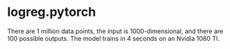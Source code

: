 # logreg.pytorch

There are 1 million data points, the input is 1000-dimensional, and there are 100 possible outputs. The model trains in 4 seconds on an Nvidia 1080 TI.